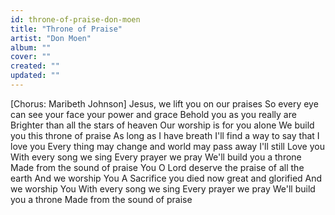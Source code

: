```yaml
---
id: throne-of-praise-don-moen
title: "Throne of Praise"
artist: "Don Moen"
album: ""
cover: ""
created: ""
updated: ""
---
```


[Chorus: Maribeth Johnson]
Jesus, we lift you on our praises
So every eye can see your face your power and grace
Behold you as you really are
Brighter than all the stars of heaven
Our worship is for you alone
We build you this throne of praise
As long as I have breath
I'll find a way to say that I love you
Every thing may change and world may pass away
I'll still Love you
With every song we sing
Every prayer we pray
We'll build you a throne
Made from the sound of praise
You O Lord deserve the praise of all the earth
And we worship You
A Sacrifice you died now great and glorified
And we worship You
With every song we sing
Every prayer we pray
We'll build you a throne
Made from the sound of praise